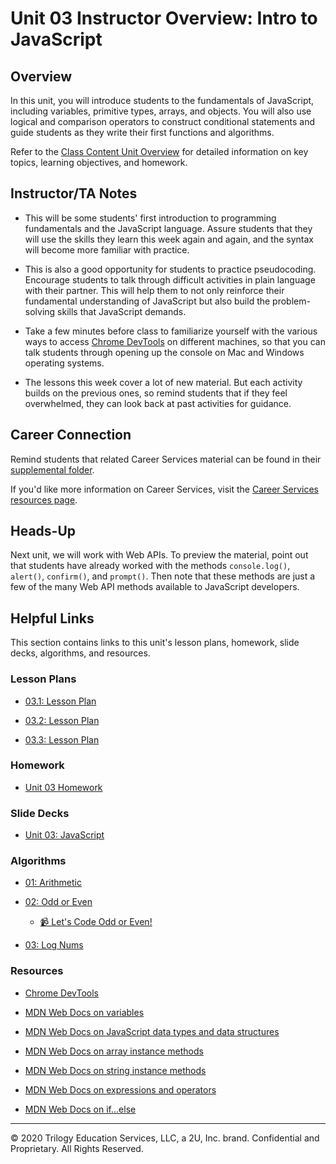 # Unit 03 Instructor Overview: Intro to JavaScript

## Overview

In this unit, you will introduce students to the fundamentals of JavaScript, including variables, primitive types, arrays, and objects. You will also use logical and comparison operators to construct conditional statements and guide students as they write their first functions and algorithms. 

Refer to the [Class Content Unit Overview](../../../01-Class-Content/03-JavaScript/README.md) for detailed information on key topics, learning objectives, and homework.

## Instructor/TA Notes

* This will be some students' first introduction to programming fundamentals and the JavaScript language. Assure students that they will use the skills they learn this week again and again, and the syntax will become more familiar with practice. 

* This is also a good opportunity for students to practice pseudocoding. Encourage students to talk through difficult activities in plain language with their partner. This will help them to not only reinforce their fundamental understanding of JavaScript but also build the problem-solving skills that JavaScript demands. 

* Take a few minutes before class to familiarize yourself with the various ways to access [Chrome DevTools](https://developers.google.com/web/tools/chrome-devtools/open) on different machines, so that you can talk students through opening up the console on Mac and Windows operating systems.

* The lessons this week cover a lot of new material. But each activity builds on the previous ones, so remind students that if they feel overwhelmed, they can look back at past activities for guidance. 

## Career Connection

Remind students that related Career Services material can be found in their [supplemental folder](../../../01-Class-Content/03-JavaScript/04-Career-Connection/README.md).

If you'd like more information on Career Services, visit the [Career Services resources page](http://bit.ly/CodingCS).

## Heads-Up

Next unit, we will work with Web APIs. To preview the material, point out that students have already worked with the methods `console.log()`, `alert()`, `confirm()`, and `prompt()`. Then note that these methods are just a few of the many Web API methods available to JavaScript developers. 

## Helpful Links

This section contains links to this unit's lesson plans, homework, slide decks, algorithms, and resources.

### Lesson Plans

* [03.1: Lesson Plan](01-Day_Intro-JS/03.1-LESSON-PLAN.md)

* [03.2: Lesson Plan](02-Day_Loops-and-More/03.2-LESSON-PLAN.md)

* [03.3: Lesson Plan](03-Day_Objects/03.3-LESSON-PLAN.md)

### Homework

* [Unit 03 Homework](../../../01-Class-Content/03-JavaScript/02-Homework)

### Slide Decks

* [Unit 03: JavaScript](https://docs.google.com/presentation/d/125APA1-Q3Tu6Sjevvriy2BQy7y7LCrEqxUlovWNGBt0/edit?usp=sharing)

### Algorithms

* [01: Arithmetic](../../../01-Class-Content/03-JavaScript/03-Algorithms/01-arithmetic)

* [02: Odd or Even](../../../01-Class-Content/03-JavaScript/03-Algorithms/02-odd-or-even)

  * [📹 Let's Code Odd or Even!](https://2u-20.wistia.com/medias/bnqjr1owj7)

* [03: Log Nums](../../../01-Class-Content/03-JavaScript/03-Algorithms/03-log-nums)

### Resources

* [Chrome DevTools](https://developers.google.com/web/tools/chrome-devtools/open)

* [MDN Web Docs on variables](https://developer.mozilla.org/en-US/docs/Glossary/Variable)

* [MDN Web Docs on JavaScript data types and data structures](https://developer.mozilla.org/en-US/docs/Web/JavaScript/Data_structures)

* [MDN Web Docs on array instance methods](https://developer.mozilla.org/en-US/docs/Web/JavaScript/Reference/Global_Objects/Array#Instance_methods)

* [MDN Web Docs on string instance methods](https://developer.mozilla.org/en-US/docs/Web/JavaScript/Reference/Global_Objects/String#Instance_methods)

* [MDN Web Docs on expressions and operators](https://developer.mozilla.org/en-US/docs/Web/JavaScript/Guide/Expressions_and_Operators)

* [MDN Web Docs on if...else](https://developer.mozilla.org/en-US/docs/Web/JavaScript/Reference/Statements/if...else)

---
© 2020 Trilogy Education Services, LLC, a 2U, Inc. brand. Confidential and Proprietary. All Rights Reserved.
